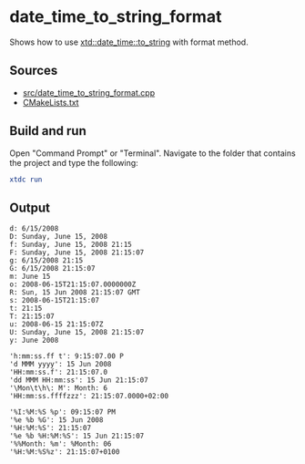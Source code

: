 # date_time_to_string_format

Shows how to use [xtd::date_time::to_string](https://gammasoft71.github.io/xtd/reference_guides/latest/classxtd_1_1date__time.html#a58e9d766b5af37b77d5d8239a8320ab7) with format method.

## Sources

* [src/date_time_to_string_format.cpp](src/date_time_to_string_format.cpp)
* [CMakeLists.txt](CMakeLists.txt)

## Build and run

Open "Command Prompt" or "Terminal". Navigate to the folder that contains the project and type the following:

```cmake
xtdc run
```

## Output

```
d: 6/15/2008
D: Sunday, June 15, 2008
f: Sunday, June 15, 2008 21:15
F: Sunday, June 15, 2008 21:15:07
g: 6/15/2008 21:15
G: 6/15/2008 21:15:07
m: June 15
o: 2008-06-15T21:15:07.0000000Z
R: Sun, 15 Jun 2008 21:15:07 GMT
s: 2008-06-15T21:15:07
t: 21:15
T: 21:15:07
u: 2008-06-15 21:15:07Z
U: Sunday, June 15, 2008 21:15:07
y: June 2008

'h:mm:ss.ff t': 9:15:07.00 P
'd MMM yyyy': 15 Jun 2008
'HH:mm:ss.f': 21:15:07.0
'dd MMM HH:mm:ss': 15 Jun 21:15:07
'\Mon\t\h\: M': Month: 6
'HH:mm:ss.ffffzzz': 21:15:07.0000+02:00

'%I:%M:%S %p': 09:15:07 PM
'%e %b %G': 15 Jun 2008
'%H:%M:%S': 21:15:07
'%e %b %H:%M:%S': 15 Jun 21:15:07
'%%Month: %m': %Month: 06
'%H:%M:%S%z': 21:15:07+0100
```
